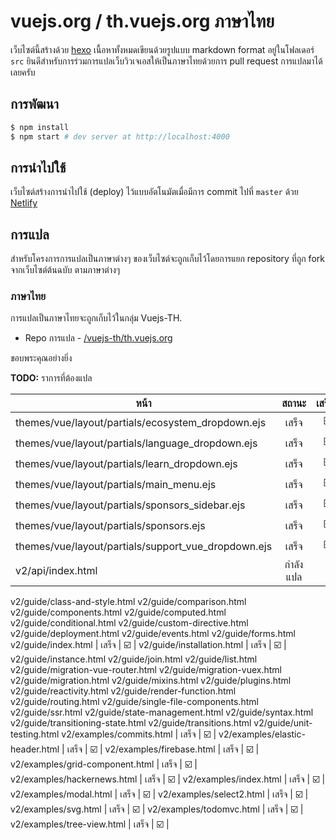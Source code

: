 # vuejs.org / th.vuejs.org ภาษาไทย

เว็บไซต์นี้สร้างด้วย [hexo](http://hexo.io/) เนื้อหาทั้งหมดเขียนด้วยรูปแบบ markdown format อยู่ในโฟลเดอร์ `src` ยินดีสำหรับการร่วมการแปลเว็บวิวเจเอสให้เป็นภาษาไทยด้วยการ pull request การแปลมาได้เลยครับ

## การพัฒนา

``` bash
$ npm install
$ npm start # dev server at http://localhost:4000
```

## การนำไปใช้

เว็บไซต์สร้างการนำไปใช้ (deploy) ไว้แบบอัตโนมัตเมื่อมีการ commit ไปที่ `master` ด้วย [Netlify](https://www.netlify.com/)

## การแปล

สำหรับโครงการการแปลเป็นภาษาต่างๆ ของเว็บไซต์จะถูกเก็บไว้โดยการแยก repository ที่ถูก fork จากเว็บไซต์ต้นฉบับ ตามภาษาต่างๆ

### ภาษาไทย

การแปลเป็นภาษาไทยจะถูกเก็บไว้ในกลุ่ม Vuejs-TH.

* Repo การแปล - [/vuejs-th/th.vuejs.org](https://github.com/vuejs-th/th.vuejs.org)

ขอบพระคุณอย่างยิ่ง

**TODO:** ราการที่ต้องแปล

หน้า | สถานะ |  เสร็จ? |
----|:-------:|:--------:|
themes/vue/layout/partials/ecosystem_dropdown.ejs | เสร็จ | :ballot_box_with_check: |
themes/vue/layout/partials/language_dropdown.ejs | เสร็จ | :ballot_box_with_check: |
themes/vue/layout/partials/learn_dropdown.ejs | เสร็จ | :ballot_box_with_check: |
themes/vue/layout/partials/main_menu.ejs | เสร็จ | :ballot_box_with_check: |
themes/vue/layout/partials/sponsors_sidebar.ejs | เสร็จ | :ballot_box_with_check: |
themes/vue/layout/partials/sponsors.ejs |  เสร็จ | :ballot_box_with_check: |
themes/vue/layout/partials/support_vue_dropdown.ejs | เสร็จ | :ballot_box_with_check: |
v2/api/index.html | กำลังแปล | 
v2/guide/class-and-style.html
v2/guide/comparison.html
v2/guide/components.html
v2/guide/computed.html
v2/guide/conditional.html
v2/guide/custom-directive.html
v2/guide/deployment.html
v2/guide/events.html
v2/guide/forms.html
v2/guide/index.html | เสร็จ | :ballot_box_with_check: | 
v2/guide/installation.html | เสร็จ | :ballot_box_with_check: |
v2/guide/instance.html
v2/guide/join.html
v2/guide/list.html
v2/guide/migration-vue-router.html
v2/guide/migration-vuex.html
v2/guide/migration.html
v2/guide/mixins.html
v2/guide/plugins.html
v2/guide/reactivity.html
v2/guide/render-function.html
v2/guide/routing.html
v2/guide/single-file-components.html
v2/guide/ssr.html
v2/guide/state-management.html
v2/guide/syntax.html
v2/guide/transitioning-state.html
v2/guide/transitions.html
v2/guide/unit-testing.html
v2/examples/commits.html | เสร็จ | :ballot_box_with_check: |
v2/examples/elastic-header.html | เสร็จ | :ballot_box_with_check: |
v2/examples/firebase.html | เสร็จ | :ballot_box_with_check: |
v2/examples/grid-component.html | เสร็จ | :ballot_box_with_check: |
v2/examples/hackernews.html | เสร็จ | :ballot_box_with_check: |
v2/examples/index.html | เสร็จ | :ballot_box_with_check: |
v2/examples/modal.html | เสร็จ | :ballot_box_with_check: |
v2/examples/select2.html | เสร็จ | :ballot_box_with_check: |
v2/examples/svg.html | เสร็จ | :ballot_box_with_check: |
v2/examples/todomvc.html | เสร็จ | :ballot_box_with_check: |
v2/examples/tree-view.html | เสร็จ | :ballot_box_with_check: |
